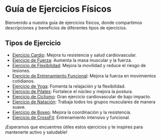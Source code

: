 # Guía de Ejercicios Físicos

Bienvenido a nuestra guía de ejercicios físicos, donde compartimos descripciones y beneficios de diferentes tipos de ejercicios.

## Tipos de Ejercicio

- [Ejercicio Cardio](guiadeEjercicios/cardio.md): Mejora tu resistencia y salud cardiovascular.
- [Ejercicio de Fuerza](guiadeEjercicios/fuerza.md): Aumenta la masa muscular y la fuerza.
- [Ejercicio de Flexibilidad](guiadeEjercicios/flexibilidad.md): Mejora la movilidad y reduce el riesgo de lesiones.
- [Ejercicio de Entrenamiento Funcional](guiadeEjercicios/entrenamiento_funcional.md): Mejora la fuerza en movimientos cotidianos.
- [Ejercicio de Yoga](guiadeEjercicios/yoga.md): Fomenta la relajación y la flexibilidad.
- [Ejercicio de Pilates](guiadeEjercicios/pilates.md): Fortalece el núcleo y mejora la postura.
- [Ejercicio de Ciclismo](eguiadeEjercicios/ciclismo.md): Gran ejercicio cardiovascular de bajo impacto.
- [Ejercicio de Natación](guiadeEjercicios/natacion.md): Trabaja todos los grupos musculares de manera suave.
- [Ejercicio de Boxeo](guiadeEjercicios/boxeo.md): Mejora la coordinación y la resistencia.
- [Ejercicio de CrossFit](guiadeEjercicios/crossfit.md): Entrenamiento intensivo y funcional.

¡Esperamos que encuentres útiles estos ejercicios y te inspires para mantenerte activo y saludable!
